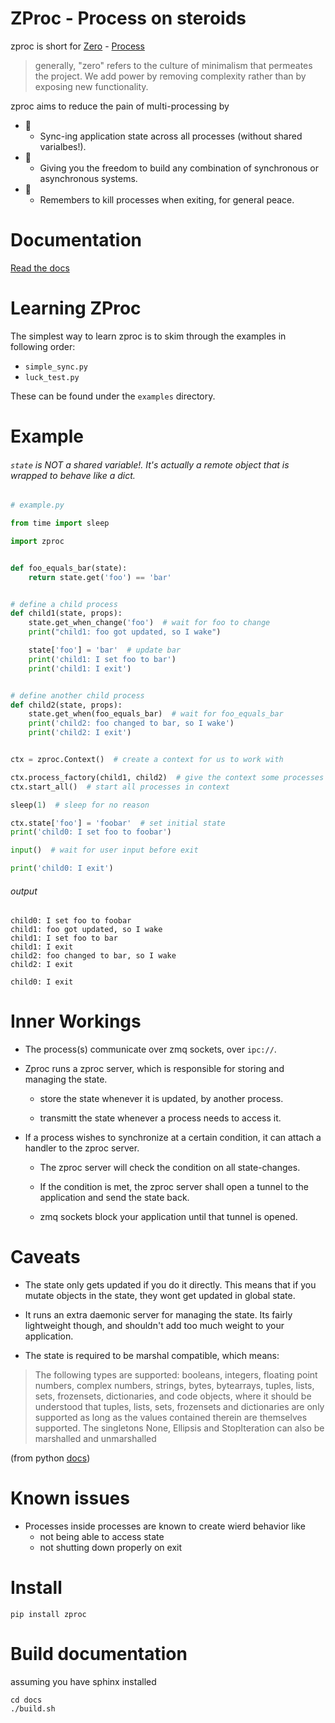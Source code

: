 # ZProc - Process on steroids
zproc is short for [Zero](http://zguide.zeromq.org/page:all#The-Zen-of-Zero) - [Process](https://docs.python.org/3.6/library/multiprocessing.html#multiprocessing.Process)

>generally, "zero" refers to the culture of minimalism that permeates the project. We add power by removing complexity rather than by exposing new functionality.

zproc aims to reduce the pain of multi-processing by

- 🌠
    - Sync-ing  application state across all processes (without shared varialbes!).
- 🌠
    - Giving you the freedom to build any combination of synchronous or asynchronous systems.
- 🌠
    - Remembers to kill processes when exiting, for general peace.

# Documentation

[Read the docs](http://zproc.readthedocs.io/en/latest/)


# Learning ZProc

The simplest way to learn zproc is to skim through the examples in following order:

- `simple_sync.py`
- `luck_test.py`

These can be found under the `examples` directory.

# Example
###### `state` is NOT a shared variable!. It's actually a remote object that is wrapped to behave like a dict.


```python
# example.py

from time import sleep

import zproc


def foo_equals_bar(state):
    return state.get('foo') == 'bar'


# define a child process
def child1(state, props):
    state.get_when_change('foo')  # wait for foo to change
    print("child1: foo got updated, so I wake")

    state['foo'] = 'bar'  # update bar
    print('child1: I set foo to bar')
    print('child1: I exit')


# define another child process
def child2(state, props):
    state.get_when(foo_equals_bar)  # wait for foo_equals_bar
    print('child2: foo changed to bar, so I wake')
    print('child2: I exit')


ctx = zproc.Context()  # create a context for us to work with

ctx.process_factory(child1, child2)  # give the context some processes to work with
ctx.start_all()  # start all processes in context

sleep(1)  # sleep for no reason

ctx.state['foo'] = 'foobar'  # set initial state
print('child0: I set foo to foobar')

input()  # wait for user input before exit

print('child0: I exit')
```

###### output
```
child0: I set foo to foobar
child1: foo got updated, so I wake
child1: I set foo to bar
child1: I exit
child2: foo changed to bar, so I wake
child2: I exit

child0: I exit
```

# Inner Workings

- The process(s) communicate over zmq sockets, over `ipc://`.

- Zproc runs a zproc server, which is responsible for storing and managing the state.

    - store the state whenever it is updated, by another process.

    - transmitt the state whenever a process needs to access it.

- If a process wishes to synchronize at a certain condition, it can attach a handler to the zproc server.

    - The zproc server will check the condition on all state-changes.

    - If the condition is met, the zproc server shall open a tunnel to the application and send the state back.

    - zmq sockets block your application until that tunnel is opened.

# Caveats

- The state only gets updated if you do it directly. This means that if you mutate objects in the state, they wont get updated in global state.

- It runs an extra daemonic server for managing the state. Its fairly lightweight though, and shouldn't add too much weight to your application.

- The state is required to be marshal compatible, which means:

> The following types are supported: booleans, integers, floating point numbers, complex numbers, strings, bytes, bytearrays, tuples, lists, sets, frozensets, dictionaries, and code objects, where it should be understood that tuples, lists, sets, frozensets and dictionaries are only supported as long as the values contained therein are themselves supported. The singletons None, Ellipsis and StopIteration can also be marshalled and unmarshalled

(from python [docs](https://docs.python.org/3/library/marshal.html))

# Known issues

- Processes inside processes are known to create wierd behavior like
    - not being able to access state
    - not shutting down properly on exit


# Install
`pip install zproc  `

# Build documentation

assuming you have sphinx installed
```
cd docs
./build.sh
```